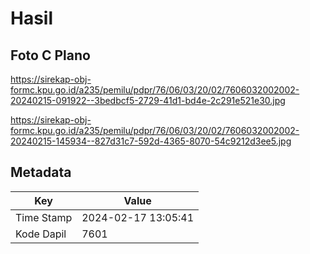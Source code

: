 # Hasil

## Foto C Plano

https://sirekap-obj-formc.kpu.go.id/a235/pemilu/pdpr/76/06/03/20/02/7606032002002-20240215-091922--3bedbcf5-2729-41d1-bd4e-2c291e521e30.jpg

https://sirekap-obj-formc.kpu.go.id/a235/pemilu/pdpr/76/06/03/20/02/7606032002002-20240215-145934--827d31c7-592d-4365-8070-54c9212d3ee5.jpg


## Metadata

| Key        | Value               |
| ---------- | ------------------- |
| Time Stamp | 2024-02-17 13:05:41 |
| Kode Dapil | 7601                |



